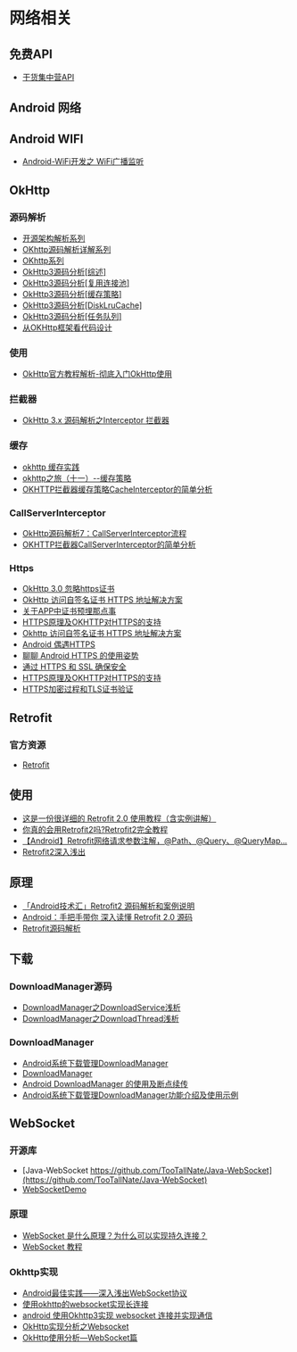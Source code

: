 # 网络相关

## 免费API

* [干货集中营API](http://gank.io/api)

## Android 网络

## Android WIFI

* [Android-WiFi开发之 WiFi广播监听](https://www.jianshu.com/p/c0472d7b537c?mType=Group)

## OkHttp

### 源码解析

* [开源架构解析系列](https://blog.csdn.net/qq_30993595/article/category/7970807)
* [OKhttp源码解析详解系列](https://www.jianshu.com/p/cbfd40247766)
* [OKhttp系列](https://blog.csdn.net/qq_29405933/article/category/8340555)
* [OkHttp3源码分析\[综述\]](http://www.jianshu.com/p/aad5aacd79bf)
* [OkHttp3源码分析\[复用连接池\]](http://www.jianshu.com/p/92a61357164b)
* [OkHttp3源码分析\[缓存策略\]](http://www.jianshu.com/p/9cebbbd0eeab)
* [OkHttp3源码分析\[DiskLruCache\]](http://www.jianshu.com/p/23b8aa490a6b)
* [OkHttp3源码分析\[任务队列\]](http://www.jianshu.com/p/6637369d02e7)
* [从OKHttp框架看代码设计](https://juejin.im/post/581311cabf22ec0068826aff)

### 使用

* [OkHttp官方教程解析-彻底入门OkHttp使用](http://blog.csdn.net/mynameishuangshuai/article/details/51303446)

### 拦截器

* [OkHttp 3.x 源码解析之Interceptor 拦截器](http://blog.csdn.net/sk719887916/article/details/74308343)

### 缓存

* [okhttp 缓存实践](https://www.jianshu.com/p/4550f14338db)
* [okhttp之旅（十一）--缓存策略](https://www.jianshu.com/p/eca3d9371248)
* [OKHTTP拦截器缓存策略CacheInterceptor的简单分析](https://www.jianshu.com/p/8d0bc05104ef)

### CallServerInterceptor

* [OkHttp源码解析7：CallServerInterceptor流程](https://caofengbin.github.io/2018/04/16/okhttp-call-server-interceptor/)
* [OKHTTP拦截器CallServerInterceptor的简单分析](https://www.jianshu.com/p/4510ae14dbe9)

### Https

* [OkHttp 3.0 忽略https证书](https://blog.csdn.net/u014752325/article/details/73185351)
* [OkHttp 访问自签名证书 HTTPS 地址解决方案](https://www.jianshu.com/p/cc7ae2f96b64)
* [关于APP中证书预埋那点事](http://www.sohu.com/a/204208610_708801)
* [HTTPS原理及OKHTTP对HTTPS的支持](https://juejin.im/entry/599e4d18f265da247d7280f2)
* [Okhttp 访问自签名证书 HTTPS 地址解决方案](https://www.jianshu.com/p/cc7ae2f96b64)
* [Android 偶遇HTTPS](http://blog.majiajie.me/2016/05/11/Android-%E5%81%B6%E9%81%87HTTPS/)
* [聊聊 Android HTTPS 的使用姿势](https://juejin.im/entry/58cf9034a22b9d0064374dd9)
* [通过 HTTPS 和 SSL 确保安全](https://developer.android.com/training/articles/security-ssl)
* [HTTPS原理及OKHTTP对HTTPS的支持](https://www.jianshu.com/p/f2097616e65e)
* [HTTPS加密过程和TLS证书验证](https://www.jianshu.com/p/f6b34381beac)
## Retrofit

### 官方资源

* [Retrofit](https://square.github.io/retrofit/)

## 使用

* [这是一份很详细的 Retrofit 2.0 使用教程（含实例讲解）](https://blog.csdn.net/carson_ho/article/details/73732076)
* [你真的会用Retrofit2吗?Retrofit2完全教程](https://www.jianshu.com/p/308f3c54abdd)
* [【Android】Retrofit网络请求参数注解，@Path、@Query、@QueryMap...](https://www.jianshu.com/p/7687365aa946)
* [Retrofit2深入浅出](https://www.jianshu.com/p/f2644cc784f3)

## 原理


* [「Android技术汇」Retrofit2 源码解析和案例说明](https://zhuanlan.zhihu.com/p/21662195)
* [Android：手把手带你 深入读懂 Retrofit 2.0 源码](https://www.jianshu.com/p/0c055ad46b6c)
* [Retrofit源码解析](https://juejin.im/post/5902d4c5570c3500580c56f5)


## 下载

### DownloadManager源码

* [DownloadManager之DownloadService浅析](https://my.oschina.net/u/217380/blog/209844)
* [DownloadManager之DownloadThread浅析](https://my.oschina.net/u/217380/blog/208774)

### DownloadManager

* [Android系统下载管理DownloadManager](https://www.jianshu.com/p/7ad92b3d9069)
* [DownloadManager](http://www.27house.cn/archives/1309)
* [Android DownloadManager 的使用及断点续传](https://blog.csdn.net/inconsolabl/article/details/48085903)
* [Android系统下载管理DownloadManager功能介绍及使用示例](http://www.trinea.cn/android/android-downloadmanager/)

## WebSocket

### 开源库

* [Java-WebSocket https://github.com/TooTallNate/Java-WebSocket](https://github.com/TooTallNate/Java-WebSocket)
* [WebSocketDemo](https://github.com/0xZhangKe/WebSocketDemo)

### 原理

* [WebSocket 是什么原理？为什么可以实现持久连接？](http://www.zhihu.com/question/20215561)
* [WebSocket 教程](http://www.ruanyifeng.com/blog/2017/05/websocket.html)

### Okhttp实现

* [Android最佳实践——深入浅出WebSocket协议](https://blog.csdn.net/sbsujjbcy/article/details/52839540)
* [使用okhttp的websocket实现长连接](https://www.jianshu.com/p/e095f5cafc7e)
* [android 使用Okhttp3实现 websocket 连接并实现通信](https://blog.csdn.net/qaz520929/article/details/80496281)
* [OkHttp实现分析之Websocket](https://juejin.im/entry/5a73d44af265da4e721c4a9c)
* [OkHttp使用分析—WebSocket篇](https://www.jianshu.com/p/eb130c41ce2b)




